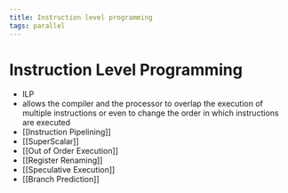 ```yaml
---
title: Instruction level programming
tags: parallel 
---
```


# Instruction Level Programming
- ILP
- allows the compiler and the processor to overlap the execution of multiple instructions or even to change the order in which instructions are executed
- [[Instruction Pipelining]]
- [[SuperScalar]]
- [[Out of Order Execution]]
- [[Register Renaming]]
- [[Speculative Execution]]
- [[Branch Prediction]]


















































































